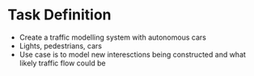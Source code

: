 # Task Definition
- Create a traffic modelling system with autonomous cars
- Lights, pedestrians, cars
- Use case is to model new interesctions being constructed and what likely traffic flow could be
